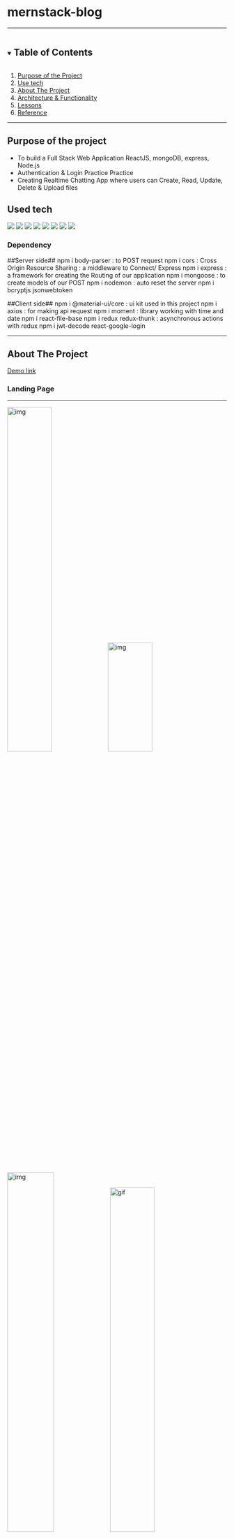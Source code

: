 # mernstack-blog

---

<!-- TABLE OF CONTENTS -->
<details open="open">
  <summary><h2 style="display: inline-block">Table of Contents</h2></summary>
  <ol>
    <li><a href="#reason">Purpose of the Project</a></li>
    <li><a href="#use-tech">Use tech</a></li>
    <li>
      <a href="#about-the-project">About The Project</a>
    </li>
    <li><a href="#structure">Architecture & Functionality</a></li>
    <li><a href="#new">Lessons</a></li>
    <li><a href="#reference">Reference</a></li>
  </ol>
</details>

---

<div id="reason"/>

## Purpose of the project

- To build a Full Stack Web Application ReactJS, mongoDB, express, Node.js
- Authentication & Login Practice Practice
- Creating Realtime Chatting App where users can Create, Read, Update, Delete & Upload files

<!--USE TECH-->

## Used tech

<span id="use-tech">
  <img src="https://img.shields.io/badge/Javascript-orange?style=flat-square&logo=JavaScript&logoColor=white"/>
  <img src="https://img.shields.io/badge/css-blue?style=flat-square&logo=CSS3&logoColor=white"/>
  <img src="https://img.shields.io/badge/HTML-red?style=flat-square&logo=HTML5&logoColor=white"/>
  <img src="https://img.shields.io/badge/React-blue?style=flat-square&logo=React&logoColor=white"/>
  <img src="https://img.shields.io/badge/ReactRouter-32b7f0?&logoColor=white"/>
  <img src="https://img.shields.io/badge/ReactHooks-e1a9f5?&logoColor=white"/>
  <img src="https://img.shields.io/badge/firebase-yellow?style=flat-square&logo=firebase&logoColor=white"/>
  <img src="https://img.shields.io/badge/Cloudinary-orange?style=flat-square&logoColor=white"/>

</span>

### Dependency

##Server side##
npm i body-parser : to POST request
npm i cors : Cross Origin Resource Sharing : a middleware to Connect/ Express
npm i express : a framework for creating the Routing of our application
npm i mongoose : to create models of our POST
npm i nodemon : auto reset the server
npm i bcryptjs jsonwebtoken

##Client side##
npm i @material-ui/core : ui kit used in this project
npm i axios : for making api request
npm i moment : library working with time and date
npm i react-file-base
npm i redux redux-thunk : asynchronous actions with redux
npm i jwt-decode react-google-login

---

<!-- ABOUT THE PROJECT -->

## About The Project

[Demo link]()

### Landing Page

---

<div>
<img width="45%" alt="img" src="https://user-images.githubusercontent.com/49248131/116836328-efa72300-ab7a-11eb-95aa-8dcbe4cd5877.png">
<img width="45%" height="250px" alt="img" src="https://user-images.githubusercontent.com/49248131/116836331-f2097d00-ab7a-11eb-8a63-6f6efe942572.png">
</div>

<div>
<img width="46%" alt="img" src="https://user-images.githubusercontent.com/49248131/116836333-f46bd700-ab7a-11eb-9157-fd6579ade191.png">
<img width="45%" alt="gif" src="">


</div>

### Functionality Pages

---

<div>
<img width="45%" alt="스크린샷 2021-01-16 오후 4 09 47" src="https://user-images.githubusercontent.com/59603575/105945952-9f1ab800-60a9-11eb-80e2-4324282ea38b.png">
<img width="46%" alt="gif" src="https://user-images.githubusercontent.com/59603575/105945809-5400a500-60a9-11eb-96f3-7c2363c35aad.gif">
</div>

---

## Architecture

```
.
│  
└── Client
│    └── src
│    │    ├── actions
│    │    ├── api
│    │    ├── components
│    │    ├── constants
│    │    └── reducers
│    │
│    ├── App.js
│    └── index.js
│ 
└── Server
     ├── controller
     ├── middleware
     ├── models
     ├── routes
     └── index.js

```

### Structure

<img width="1680" alt="스크린샷 2021-01-16 오후 4 10 08" src="https://user-images.githubusercontent.com/59603575/105948977-49e1a500-60af-11eb-8249-133fc1b50e0e.png">

---

### Features

<img width="1680" style="margin:0; padding:0;" alt="스크린샷 2021-01-16 오후 4 10 08" src="https://user-images.githubusercontent.com/59603575/105949828-b4dfab80-60b0-11eb-971d-d4644c5701db.png">

1. LoginForm receives and execute the event Handling Function based user information from Landing Page.
2. Once the Use loggen-in, the chatting room is visible and also the user can create a new chatting room to invite people

---

<div id="new"/>

## Lessons

-
-
-

---

